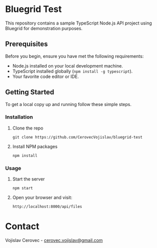 # Bluegrid Test

This repository contains a sample TypeScript Node.js API project using Bluegrid for demonstration purposes.

## Prerequisites

Before you begin, ensure you have met the following requirements:
- Node.js installed on your local development machine.
- TypeScript installed globally (`npm install -g typescript`).
- Your favorite code editor or IDE.

## Getting Started

To get a local copy up and running follow these simple steps.

### Installation

1. Clone the repo
   
   `git clone https://github.com/CerovecVojislav/bluegrid-test`

2. Install NPM packages
  
   `npm install`

### Usage

1.  Start the server
   
     `npm start`

3.  Open your browser and visit:
   
    `http://localhost:8000/api/files `

# Contact
Vojislav Cerovec - cerovec.vojislav@gmail.com

    
